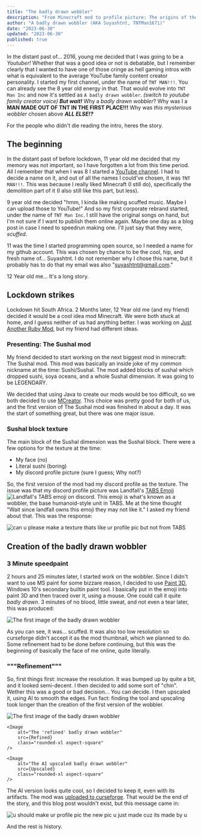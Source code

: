 ```yaml
---
title: "The badly drawn wobbler"
description: "From Minecraft mod to profile picture: The origins of the badly drawn wobbler and my other miscellaneous usernames."
author: "A badly drawn wobbler (AKA Suyashtnt, TNTMan1671)"
date: "2023-06-30"
updated: "2023-06-30"
published: true
---
```


<script>
import Image from '$lib/components/image.svelte'
import CanPlsMakeTexture from '$lib/pictures/posts/the-wobbler/CanPlsMakeTexture.png?optimize'
import FirstImage from '$lib/pictures/posts/the-wobbler/first-image.png?optimize'
import Refined from '$lib/pictures/posts/the-wobbler/refined.png?optimize'
import Upscaled from '$lib/pictures/posts/the-wobbler/upscaled.png?optimize'
import YouShouldMakeItYourPfp from '$lib/pictures/posts/the-wobbler/make-it-your-pfp.png?optimize'
</script>

In the distant past of... 2016, young me decided that I was going to be a _Youtuber!_ Whether that was a good idea or not is debatable, but I remember clearly that I wanted to have one of those cringe as hell gaming intros with what is equivalent to the average YouTube family content creator personality. I started my first channel, under the name of `TNT MAN!!!`. You can already see the 8 year old energy in that. That would evolve into `TNT Man Inc` and now it's settled as `A badly drawn wobbler`. _(switch to youtube family creator voice)_ _**But wait!**_ Why a _badly drawn wobbler_? Why was I a **MAN MADE OUT OF TNT IN THE FIRST PLACE!!!** Why was _this mysterious wobbler_ chosen above **_ALL ELSE!?_**

For the people who didn't die reading the intro, heres the story.

## The beginning

In the distant past of before lockdown, 11 year old me decided that my memory was not important, so I have forgotten a lot from this time period. All I remember that when I was 8 I started a [YouTube channel](https://www.youtube.com/@tabiasgeehuman). I had to decide a name on it, and out of all the names I could've chosen, it was `TNT MAN!!!`. This was because I really liked Minecraft (I still do), specifically the demolition part of it (I also still like this part, but less).

9 year old me decided "hmm, I kinda like making scuffed music. Maybe I can upload those to YouTube!" And so my first corporate rebrand started, under the name of `TNT Man Inc`. I still have the original songs on hand, but I'm not sure if I want to publish them online again. Maybe one day as a blog post in case I need to speedrun making one. I'll just say that they were, _scuffed_.

11 was the time I started programming open source, so I needed a name for my github account. This was chosen by chance to be the cool, hip, and fresh name of... Suyashtnt. I do not remember why I chose this name, but it probably has to do that my email was also "suyashtnt@gmail.com."

12 Year old me... It's a long story.

## Lockdown strikes

Lockdown hit South Africa. 2 Months later, 12 Year old me (and my friend) decided it would be a cool idea mod Minecraft. We were both stuck at home, and I guess neither of us had anything better. I was working on [Just Another Ruby Mod](https://www.curseforge.com/minecraft/mc-mods/just-another-ruby-mod), but my friend had different ideas.

### Presenting: The Sushal mod

My friend decided to start working on the next biggest mod in minecraft: The Sushal mod. This mod was basically an inside joke of my common nickname at the time: Sushi/Sushal. The mod added blocks of sushal which dropped sushi, soya oceans, and a whole Sushal dimension. It was going to be LEGENDARY.

We decided that using Java to create our mods would be too difficult, so we both decided to use [MCreator](https://mcreator.net/). This choice was pretty good for both of us, and the first version of The Sushal mod was finished in about a day. It was the start of something great, but there was one major issue.

### Sushal block texture

The main block of the Sushal dimension was the Sushal block. There were a few options for the texture at the time:

-   My face (no)
-   Literal sushi (boring)
-   My discord profile picture (sure I guess; Why not?)

So, the first version of the mod had my discord profile as the texture. The issue was that my discord profile picture was Landfall's [TABS Emoji](https://cdn.discordapp.com/emojis/230177740454625281.webp?quality=lossless) <Image src="https://cdn.discordapp.com/emojis/230177740454625281.webp?quality=lossless" alt="Landfall's TABS emoji on discord" class="important-h-auto important-w-[1em] align-middle inline-block" />. This emoji is what's known as a wobbler, the base humanoid-style unit in TABS. Me at the time thought "Wait since landfall owns this emoji they may not like it." I asked my friend about that. This was the response:

<Image
    alt="can u please make a texture thats like ur profile pic but not from TABS"
    src={CanPlsMakeTexture}
    class="rounded-xl"
/>

## Creation of the badly drawn wobbler

### 3 Minute speedpaint

2 hours and 25 minutes later, I started work on the wobbler. Since I didn't want to use MS paint for some bizzare reason, I decided to use [Paint 3D](https://apps.microsoft.com/store/detail/paint-3d/9NBLGGH5FV99), Windows 10's secondary builtin paint tool. I basically put in the emoji into paint 3D and then traced over it, using a mouse. One could call it quite _badly drawn_. 3 minutes of no blood, little sweat, and not even a tear later, this was produced:

<Image
    alt="The first image of the badly drawn wobbler"
    src={FirstImage}
    class="rounded-xl"
/>

As you can see, it was... scuffed. It was also too low resolution so curseforge didn't accept it as the mod thumbnail, which we planned to do. Some refinement had to be done before continuing, but this was the beginning of basically the face of me online, quite literally.

### """Refinement"""

So, first things first: increase the resolution. It was bumped up by quite a bit, and it looked semi-decent. I then decided to add some sort of "chin". Wether this was a good or bad decision... You can decide. I then upscaled it, using AI to smooth the edges. Fun fact: finding the tool and upscaling took longer than the creation of the first version of the wobbler.

<div class="grid grid-rows-3 md:grid-cols-3 gap-3 md:important-h-62">
    <Image
        alt="The first image of the badly drawn wobbler"
        src={FirstImage}
        class="rounded-xl aspect-square"
    />

    <Image
        alt="The 'refined' badly drawn wobbler"
        src={Refined}
        class="rounded-xl aspect-square"
    />

    <Image
        alt="The AI upscaled badly drawn wobbler"
        src={Upscaled}
        class="rounded-xl aspect-square"
    />

</div>

The AI version looks quite cool, so I decided to keep it, even with its artifacts. The mod was [uploaded to curseforge](https://www.curseforge.com/minecraft/mc-mods/sushal). That would be the end of the story, and this blog post wouldn't exist, but this message came in:

<Image
    alt="u should make ur profile pic the new pic u just made cuz its made by u"
    src={YouShouldMakeItYourPfp}
    class="rounded-xl"
/>

And the rest is history.
